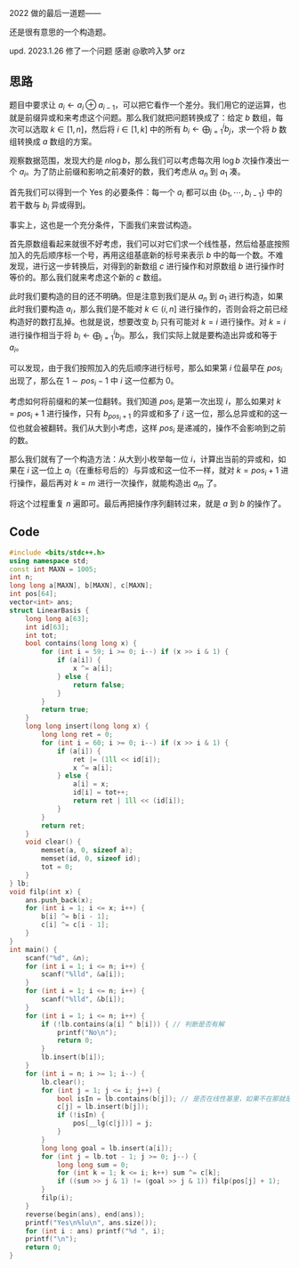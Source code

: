 2022 做的最后一道题——

还是很有意思的一个构造题。

upd. 2023.1.26 修了一个问题 感谢 @歌吟入梦 orz

## 思路

题目中要求让 $a_i \gets a_i \oplus a_{i-1}$，可以把它看作一个差分。我们用它的逆运算，也就是前缀异或和来考虑这个问题。那么我们就把问题转换成了：给定 $b$ 数组，每次可以选取 $k \in [1, n]$，然后将 $i \in [1, k]$ 中的所有 $b_i \gets \bigoplus_{j=1}^i b_j$，求一个将 $b$ 数组转换成 $a$ 数组的方案。

观察数据范围，发现大约是 $n \log b$，那么我们可以考虑每次用 $\log b$ 次操作凑出一个 $a_i$。为了防止前缀和影响之前凑好的数，我们考虑从 $a_n$ 到 $a_1$ 凑。

首先我们可以得到一个 Yes 的必要条件：每一个 $a_i$ 都可以由 $\{ b_1, \cdots, b_{i-1}\}$ 中的若干数与 $b_i$ 异或得到。

事实上，这也是一个充分条件，下面我们来尝试构造。

首先原数组看起来就很不好考虑，我们可以对它们求一个线性基，然后给基底按照加入的先后顺序标一个号，再用这组基底新的标号来表示 $b$ 中的每一个数。不难发现，进行这一步转换后，对得到的新数组 $c$ 进行操作和对原数组 $b$ 进行操作时等价的。那么我们就来考虑这个新的 $c$ 数组。

此时我们要构造的目的还不明确。但是注意到我们是从 $a_n$ 到 $a_1$ 进行构造，如果此时我们要构造 $a_i$，那么我们是不能对 $k \in (i, n]$ 进行操作的，否则会将之前已经构造好的数打乱掉。也就是说，想要改变 $b_i$ 只有可能对 $k=i$ 进行操作。对 $k=i$ 进行操作相当于将 $b_i \gets \bigoplus_{j=1}^i b_j$。那么，我们实际上就是要构造出异或和等于 $a_i$。

可以发现，由于我们按照加入的先后顺序进行标号，那么如果第 $i$ 位最早在 $pos_i$ 出现了，那么在 $1 \sim pos_i - 1$ 中 $i$ 这一位都为 $0$。

考虑如何将前缀和的某一位翻转。我们知道 $pos_i$ 是第一次出现 $i$，那么如果对 $k=pos_i + 1$ 进行操作，只有 $b_{pos_i + 1}$ 的异或和多了 $i$ 这一位，那么总异或和的这一位也就会被翻转。我们从大到小考虑，这样 $pos_i$ 是递减的，操作不会影响到之前的数。

那么我们就有了一个构造方法：从大到小枚举每一位 $i$，计算出当前的异或和，如果在 $i$ 这一位上 $a_i$（在重标号后的）与异或和这一位不一样，就对 $k=pos_i+1$ 进行操作，最后再对 $k=m$ 进行一次操作，就能构造出 $a_m$ 了。

将这个过程重复 $n$ 遍即可。最后再把操作序列翻转过来，就是 $a$ 到 $b$ 的操作了。

## Code

```cpp
#include <bits/stdc++.h>
using namespace std;
const int MAXN = 1005;
int n;
long long a[MAXN], b[MAXN], c[MAXN];
int pos[64];
vector<int> ans;
struct LinearBasis {
    long long a[63];
    int id[63];
    int tot;
    bool contains(long long x) {
        for (int i = 59; i >= 0; i--) if (x >> i & 1) {
            if (a[i]) {
                x ^= a[i];
            } else {
                return false;
            }
        }
        return true;
    }
    long long insert(long long x) {
        long long ret = 0;
        for (int i = 60; i >= 0; i--) if (x >> i & 1) {
            if (a[i]) {
                ret |= (1ll << id[i]);
                x ^= a[i];
            } else {
                a[i] = x;
                id[i] = tot++;
                return ret | 1ll << (id[i]);
            }
        }
        return ret;
    }
    void clear() {
        memset(a, 0, sizeof a);
        memset(id, 0, sizeof id);
        tot = 0;
    }
} lb;
void filp(int x) {
    ans.push_back(x);
    for (int i = 1; i <= x; i++) {
        b[i] ^= b[i - 1];
        c[i] ^= c[i - 1];
    }
}
int main() {
    scanf("%d", &n);
    for (int i = 1; i <= n; i++) {
        scanf("%lld", &a[i]);
    }
    for (int i = 1; i <= n; i++) {
        scanf("%lld", &b[i]);
    }
    for (int i = 1; i <= n; i++) {
        if (!lb.contains(a[i] ^ b[i])) { // 判断是否有解
            printf("No\n");
            return 0;
        }
        lb.insert(b[i]);
    }
    for (int i = n; i >= 1; i--) {
        lb.clear();
        for (int j = 1; j <= i; j++) {
            bool isIn = lb.contains(b[j]); // 是否在线性基里，如果不在那就是有新的基底，记录第一次出现位置 pos_i
            c[j] = lb.insert(b[j]);
            if (!isIn) {
                pos[__lg(c[j])] = j;
            }
        }
        long long goal = lb.insert(a[i]);
        for (int j = lb.tot - 1; j >= 0; j--) {
            long long sum = 0;
            for (int k = 1; k <= i; k++) sum ^= c[k];
            if ((sum >> j & 1) != (goal >> j & 1)) filp(pos[j] + 1);
        }
        filp(i);
    }
    reverse(begin(ans), end(ans));
    printf("Yes\n%lu\n", ans.size());
    for (int i : ans) printf("%d ", i);
    printf("\n");
    return 0;
}
```

